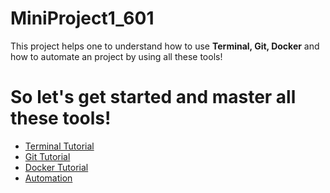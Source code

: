 # MiniProject1_601
This project helps one to understand how to use **Terminal, Git, Docker** and how to automate an project by using all these tools!

# So let's get started and master all these tools!

* [Terminal Tutorial](/Terminal_tutorial.md)
* [Git Tutorial](/Git_tutorial.md)
* [Docker Tutorial](/Docker_tutorial.md) 
* [Automation](/Automation.md)

 


